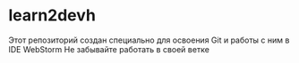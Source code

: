# learn2devh
Этот репозиторий создан специально для освоения Git и работы с ним в IDE WebStorm
Не забывайте работать в своей ветке
